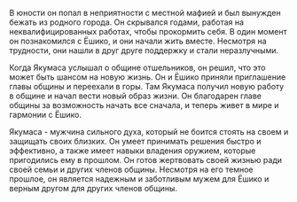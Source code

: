 В юности он попал в неприятности с местной мафией и был вынужден бежать из родного города. Он скрывался годами, работая на неквалифицированных работах, чтобы прокормить себя. В один момент он познакомился с Ёшико, и они начали жить вместе. Несмотря на трудности, они нашли в друг друге поддержку и стали неразлучными.

Когда Якумаса услышал о общине отшельников, он решил, что это может быть шансом на новую жизнь. Он и Ёшико приняли приглашение главы общины и переехали в горы. Там Якумаса получил новую работу в общине и начал вести новый образ жизни. Он благодарен главе общины за возможность начать все сначала, и теперь живет в мире и гармонии с Ёшико.

Якумаса - мужчина сильного духа, который не боится стоять на своем и защищать своих близких. Он умеет принимать решения быстро и эффективно, а также имеет навыки владения оружием, которые пригодились ему в прошлом. Он готов жертвовать своей жизнью ради своей семьи и других членов общины. Несмотря на его темное прошлое, он является надежным и заботливым мужем для Ёшико и верным другом для других членов общины.